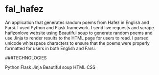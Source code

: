 # fal_hafez

An application that generates random poems from Hafez in English and Farsi. 
I used Python and Flask framework. I send live requests and scrape hafizonlove website using Beautiful soup to generate random poems and use Jinja to render results to the HTML page for users to read. I parsed unicode whitespace characters to ensure that the poems were properly formatted for users in both English and Farsi. 

###TECHNOLOGIES

Python
Flask
Jinja
Beautiful soup
HTML
CSS
